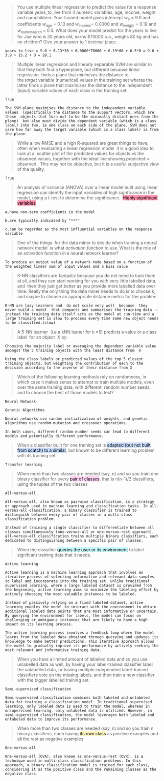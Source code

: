 
>You use multiple linear regression to predict the value for a response variable  years_to_live from 4 numeric variables, age, income,  weight and  numchildren. Your trained model gives intercept $w_o$  = 9.0 and  coefficients $w_{age}$ = 0.13 and $w_{income}$= 0.0000 and $w_{weight}$ = 0.19 and $w_{numchildren}$ = 0.5. What does your model predict for the years to live for Joe who is 30 years old, earns $70000 p.a., weighs 80 kg and has no children? Give your answer to 1 decimal place.

```
years_to_live = 9.0 + 0.13*30 + 0.0000*70000 + 0.19*80 + 0.5*0 = 9.0 + 3.9 + 15.2 + 0 = 28.1
```

> Multiple linear regression and linearly separable SVM are similar in that they both find a hyperplane, but different because linear regression  finds a plane that _minimises_ the distance to the _target_ variable (numerical) values in the training set wheras the latter finds a plane that _maximises_ the distance to the independent (_input)_ variable values of each class in the training set.

```
True

The SVM plane maximises the distance to the independent variable values  (specifically the distance to the support vectors, which are those  objects that turn out to be the minimally distant ones from the plane)  but also must divide the dependent variable (which is a class label) into two, ie one class on each side of the plane. SVM does not care how far away the target variable (which is a class label) is from the plane.
```

> While a low RMSE and a high R-squared are great things to have, often when evaluating a linear regression model  it is a good idea to look at a  scatter plot of the predicted values for objects vs the observed values, together with the ideal line showing predicted = observed.  This may not be objective, but it is a useful subjective view of the quality.

```
True
```

> An analysis of variance (ANOVA) over a linear model built using linear regression can identify the input variables of high signficance in the model, using a t-test to determine the significance.  <mark style="background: #FF5582A6;">Highly significant variables</mark>

```
a.have non-zero coefficients in the model

b.are typically indicated by "***"

c.can be regarded as the most influential variables on the response variable
```

> One of the things  for the data miner to decide when training a neural network model  is what _activation function_ to use. What is the role of an activation function in a neural network learner?

```
To produce an output value of a network node based on a function of the weighted linear sum of input values and a bias value
```

> K-NN classifiers are fantastic because you do not need to train them at all, and they can start working for you with very little labelled data, and  then they just get better as you provide more labelled data over time. Really the only thing the data miner needs to do is to choose k, and maybe to choose an appropriate distance metric for the problem.

```
K-NN are lazy learners and  do not scale very well  because  they never build a model  that compacts and summarises the training data -- instead the training data itself acts as the model at run-time and a large training set is slow to process every time some new object needs to be classified.(slow)
```

> A 5-NN learner  (i.e a kNN leaner for k =5) predicts a value or a class label  for an object  X by:

```
Choosing the majority label or averaging the dependent variable value amongst the 5 training objects with the least distance from  X
  
Using the class labels or predicted values of the top 5 closest training objects, but weighting the contribution of each to the decision according to the inverse of their distance from X
```

> Which of the following learning methods rely on randomness, in which case it makes sense to attempt to train multiple models, even over the same training data, with different  random number seeds, and to choose the best of those models to test?

```
Neural Network

Genetic Algorithms
```

```
Neural networks use random initialization of weights, and genetic algorithms use random mutation and crossover operations. 

In both cases, different random number seeds can lead to different models and potentially different performance.
```

> When a classifier built for one training set is <mark style="background: #ADCCFFA6;">adapted (but not built from scatch) to a similar</mark>, but known to be different learning problem with its training set

```
Transfer learning
```

> When more than two classes are needed (say, n) and so you train one binary classifier for every <mark style="background: #FFB8EBA6;">pair of classes</mark>, that is n(n-1)/2 classifiers, using the tuples of the two classes

```
All-versus-all
```

```
All-versus-all, also known as pairwise classification, is a strategy or approach used in machine learning and classification tasks. In all-versus-all classification, a binary classifier is trained to distinguish between every pair of classes in a multi-class classification problem.

Instead of training a single classifier to differentiate between all classes simultaneously (one-versus-all or one-versus-rest approach), all-versus-all classification trains multiple binary classifiers, each dedicated to distinguishing between a specific pair of classes.
```

> When the classifier <mark style="background: #ABF7F7A6;">queries the user or its environment</mark> to label  signifcant training data that it needs.

```
Active learning
```

```
Active learning is a machine learning approach that involves an iterative process of selecting informative and relevant data samples to label and incorporate into the training set. Unlike traditional supervised learning, where a large labeled dataset is provided from the beginning, active learning aims to minimize the labeling effort by actively choosing the most valuable instances to be labeled.
```

```
Instead of passively relying on a fixed labeled dataset, active learning enables the model to interact with the environment to obtain additional labeled data points that are most informative or uncertain. By querying the environment for labels, the model can focus on challenging or ambiguous instances that are likely to have a high impact on its learning process.

The active learning process involves a feedback loop where the model learns from the labeled data obtained through querying and updates its knowledge to make better predictions. This iterative approach allows the model to gradually improve its performance by actively seeking the most relevant and informative training data.
```

> When you have a limited amount of labelled data and so you use unlabelled data as well, by having your label-trained classifier label the unlabelled data, or having multiple independent label-trained classifiers vote on the missing labels, and then train a new classifier with the bigger labelled training set.

```
Semi-supervised classification
```

```
Semi-supervised classification combines both labeled and unlabeled data for training a classification model. In traditional supervised learning, only labeled data is used to train the model, whereas in unsupervised learning, only unlabeled data is utilized. However, in semi-supervised classification, the model leverages both labeled and unlabeled data to improve its performance.
```

>When more than two classes are needed (say, n) and so you train n binary classifiers, each having <mark style="background: #FFF3A3A6;">its own class</mark> as positive examples and all the rest as negative examples

```
One-versus-all
```

```
One-versus-all (OVA), also known as one-versus-rest (OVR), is a technique used in multi-class classification problems. In this approach, a binary classification model is trained for each class, considering it as the positive class and the remaining classes as the negative class.
```

